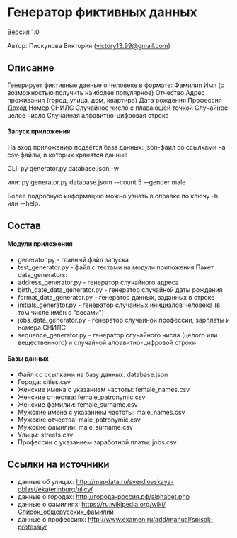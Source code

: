 ﻿# Генератор фиктивных данных

Версия 1.0

Автор: Пискунова Виктория (victory13.99@gmail.com)

## Описание
Генерирует фиктивные данные о человеке в формате: 
Фамилия Имя (с возможностью получить наиболее популярное) Отчество Адрес проживания (город, улица, дом, квартира) Дата рождения Профессия Доход Номер СНИЛС Случайное число с плавающей точкой Случайное целое число Случайная алфавитно-цифровая строка

#### Запуск приложения
На вход приложению подаётся база данных: json-файл со ссылками на csv-файлы, в которых хранятся данные

CLI: py generator.py database.json -w

или: py generator.py database.jsom --count 5 --gender male  

Более подробную информацию можно узнать в справке по ключу -h или --help.

## Состав
#### Модули приложения
- generator.py - главный файл запуска
- test_generator.py - файл с тестами на модули приложения
Пакет data_generators:
 - address_generator.py - генератор случайного адреса
 - birth_date_data_generator.py - генератор случайной даты рождения
 - format_data_generator.py - генератор данных, заданных в строке
 - initials_generator.py - генератор случайных инициалов человека (в том числе имён с "весами")
 - jobs_data_generator.py - генератор случайной профессии, зарплаты и номера СНИЛС
 - sequence_generator.py - генератор случайного числа (целого или вещественного) и случайной алфавитно-цифровой строки
#### Базы данных
- Файл со ссылками на базу данных: database.json
 - Города: cities.csv
 - Женские имена с указанием частоты: female_names.csv
 - Женские отчества: female_patronymic.csv
 - Женские фамилии: female_surname.csv
 - Мужские имена с указанием частоты: male_names.csv
 - Мужские отчества: male_patronymic.csv
 - Мужские фамилии: male_surname.csv
 - Улицы: streets.csv
 - Профессии с указанием заработной платы: jobs.csv


## Ссылки на источники
 - данные об улицах: http://mapdata.ru/sverdlovskaya-oblast/ekaterinburg/ulicy/
 - данные о городах: http://города-россия.рф/alphabet.php
 - данные о фамилиях: https://ru.wikipedia.org/wiki/Список_общерусских_фамилий
 - данные о профессиях: http://www.examen.ru/add/manual/spisok-professiy/
